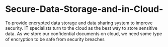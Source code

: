 # Secure-Data-Storage-and-in-Cloud-
To provide encrypted data storage and data sharing system to improve security.  IT specialists turn to the cloud as the best way to store sensitive data. As we store our conﬁdential documents on cloud, we need some type of encryption to be safe from security breaches 
